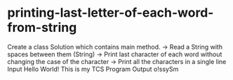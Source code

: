 # printing-last-letter-of-each-word-from-string
Create a class Solution which contains main method. -> Read a String with spaces between them (String) -> Print last character of each word without changing the case of the character -> Print all the characters in a single line  Input Hello World! This is my TCS Program Output o!ssySm
